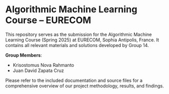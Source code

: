 # Algorithmic Machine Learning Course – EURECOM

This repository serves as the submission for the Algorithmic Machine Learning Course (Spring 2025) at EURECOM, Sophia Antipolis, France. It contains all relevant materials and solutions developed by Group 14.

**Group Members**:  
- Krisostomus Nova Rahmanto  
- Juan David Zapata Cruz  

Please refer to the included documentation and source files for a comprehensive overview of our project methodology, results, and findings.
